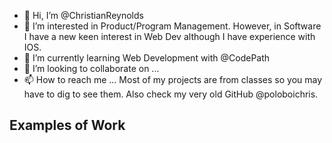- 👋 Hi, I’m @ChristianReynolds
- 👀 I’m interested in Product/Program Management. However, in Software I have a new keen interest in Web Dev although I have experience with IOS.
- 🌱 I’m currently learning Web Development with @CodePath
- 💞️ I’m looking to collaborate on ...
- 📫 How to reach me ...
Most of my projects are from classes so you may have to dig to see them. Also check my very old GitHub @poloboichris.
<!---
ChristianReynolds/ChristianReynolds is a ✨ special ✨ repository because its `README.md` (this file) appears on your GitHub profile.
You can click the Preview link to take a look at your changes.
--->
## Examples of Work
